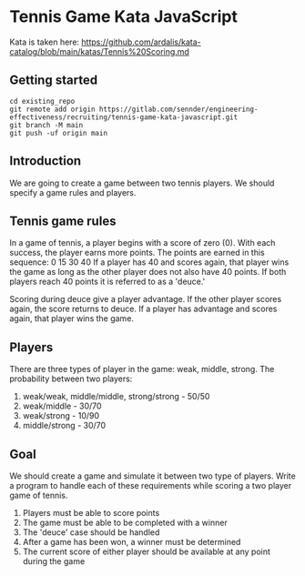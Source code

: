 # Tennis Game Kata JavaScript
Kata is taken here: https://github.com/ardalis/kata-catalog/blob/main/katas/Tennis%20Scoring.md


## Getting started
```
cd existing_repo
git remote add origin https://gitlab.com/sennder/engineering-effectiveness/recruiting/tennis-game-kata-javascript.git
git branch -M main
git push -uf origin main
```

## Introduction
We are going to create a game between two tennis players.
We should specify a game rules and players.

## Tennis game rules
In a game of tennis, a player begins with a score of zero (0). With each success, the player earns more points. The points are earned in this sequence:
0
15
30
40
If a player has 40 and scores again, that player wins the game as long as the other player does not also have 40 points. If both players reach 40 points it is referred to as a 'deuce.'

Scoring during deuce give a player advantage. If the other player scores again, the score returns to deuce. If a player has advantage and scores again, that player wins the game.

## Players
There are three types of player in the game: weak, middle, strong.
The probability between two players:
1. weak/weak, middle/middle, strong/strong - 50/50
2. weak/middle - 30/70
3. weak/strong - 10/90
4. middle/strong - 30/70

## Goal
We should create a game and simulate it between two type of players.
Write a program to handle each of these requirements while scoring a two player game of tennis.

1. Players must be able to score points
2. The game must be able to be completed with a winner
3. The 'deuce' case should be handled
4. After a game has been won, a winner must be determined
5. The current score of either player should be available at any point during the game
